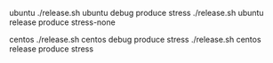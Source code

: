 ubuntu
    ./release.sh ubuntu debug produce stress
    ./release.sh ubuntu release produce stress-none


centos
    ./release.sh centos debug produce stress
    ./release.sh centos release produce stress
